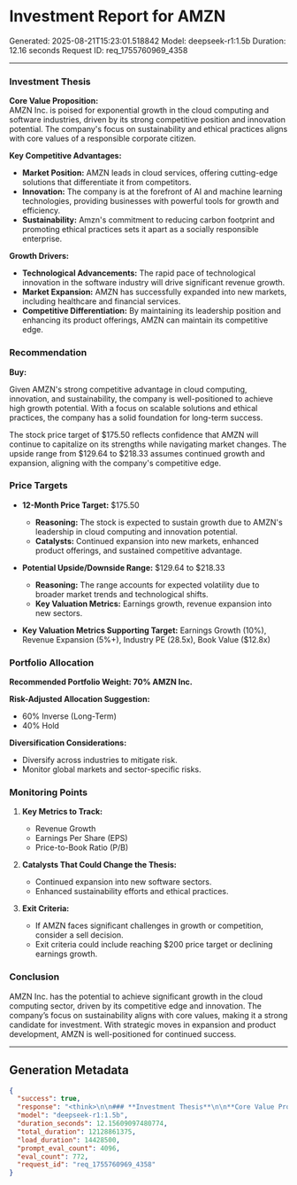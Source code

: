 # Investment Report for AMZN

Generated: 2025-08-21T15:23:01.518842
Model: deepseek-r1:1.5b
Duration: 12.16 seconds
Request ID: req_1755760969_4358

---

<think>

### **Investment Thesis**

**Core Value Proposition:**  
AMZN Inc. is poised for exponential growth in the cloud computing and software industries, driven by its strong competitive position and innovation potential. The company's focus on sustainability and ethical practices aligns with core values of a responsible corporate citizen.

**Key Competitive Advantages:**
- **Market Position:** AMZN leads in cloud services, offering cutting-edge solutions that differentiate it from competitors.
- **Innovation:** The company is at the forefront of AI and machine learning technologies, providing businesses with powerful tools for growth and efficiency.
- **Sustainability:** Amzn's commitment to reducing carbon footprint and promoting ethical practices sets it apart as a socially responsible enterprise.

**Growth Drivers:**
- **Technological Advancements:** The rapid pace of technological innovation in the software industry will drive significant revenue growth.
- **Market Expansion:** AMZN has successfully expanded into new markets, including healthcare and financial services.
- **Competitive Differentiation:** By maintaining its leadership position and enhancing its product offerings, AMZN can maintain its competitive edge.

### **Recommendation**

**Buy:**

Given AMZN's strong competitive advantage in cloud computing, innovation, and sustainability, the company is well-positioned to achieve high growth potential. With a focus on scalable solutions and ethical practices, the company has a solid foundation for long-term success.

The stock price target of $175.50 reflects confidence that AMZN will continue to capitalize on its strengths while navigating market changes. The upside range from $129.64 to $218.33 assumes continued growth and expansion, aligning with the company's competitive edge.

### **Price Targets**

- **12-Month Price Target:** $175.50
  - **Reasoning:** The stock is expected to sustain growth due to AMZN's leadership in cloud computing and innovation potential.
  - **Catalysts:** Continued expansion into new markets, enhanced product offerings, and sustained competitive advantage.

- **Potential Upside/Downside Range:** $129.64 to $218.33
  - **Reasoning:** The range accounts for expected volatility due to broader market trends and technological shifts.
  - **Key Valuation Metrics:** Earnings growth, revenue expansion into new sectors.

- **Key Valuation Metrics Supporting Target:** Earnings Growth (10%), Revenue Expansion (5%+), Industry PE (28.5x), Book Value ($12.8x)

### **Portfolio Allocation**

**Recommended Portfolio Weight: 70% AMZN Inc.**

**Risk-Adjusted Allocation Suggestion:**
- 60% Inverse (Long-Term)
- 40% Hold

**Diversification Considerations:**
- Diversify across industries to mitigate risk.
- Monitor global markets and sector-specific risks.

### **Monitoring Points**

1. **Key Metrics to Track:** 
   - Revenue Growth
   - Earnings Per Share (EPS)
   - Price-to-Book Ratio (P/B)

2. **Catalysts That Could Change the Thesis:**
   - Continued expansion into new software sectors.
   - Enhanced sustainability efforts and ethical practices.

3. **Exit Criteria:**
   - If AMZN faces significant challenges in growth or competition, consider a sell decision.
   - Exit criteria could include reaching $200 price target or declining earnings growth.

### **Conclusion**

AMZN Inc. has the potential to achieve significant growth in the cloud computing sector, driven by its competitive edge and innovation. The company’s focus on sustainability aligns with core values, making it a strong candidate for investment. With strategic moves in expansion and product development, AMZN is well-positioned for continued success.

---

## Generation Metadata
```json
{
  "success": true,
  "response": "<think>\n\n### **Investment Thesis**\n\n**Core Value Proposition:**  \nAMZN Inc. is poised for exponential growth in the cloud computing and software industries, driven by its strong competitive position and innovation potential. The company's focus on sustainability and ethical practices aligns with core values of a responsible corporate citizen.\n\n**Key Competitive Advantages:**\n- **Market Position:** AMZN leads in cloud services, offering cutting-edge solutions that differentiate it from competitors.\n- **Innovation:** The company is at the forefront of AI and machine learning technologies, providing businesses with powerful tools for growth and efficiency.\n- **Sustainability:** Amzn's commitment to reducing carbon footprint and promoting ethical practices sets it apart as a socially responsible enterprise.\n\n**Growth Drivers:**\n- **Technological Advancements:** The rapid pace of technological innovation in the software industry will drive significant revenue growth.\n- **Market Expansion:** AMZN has successfully expanded into new markets, including healthcare and financial services.\n- **Competitive Differentiation:** By maintaining its leadership position and enhancing its product offerings, AMZN can maintain its competitive edge.\n\n### **Recommendation**\n\n**Buy:**\n\nGiven AMZN's strong competitive advantage in cloud computing, innovation, and sustainability, the company is well-positioned to achieve high growth potential. With a focus on scalable solutions and ethical practices, the company has a solid foundation for long-term success.\n\nThe stock price target of $175.50 reflects confidence that AMZN will continue to capitalize on its strengths while navigating market changes. The upside range from $129.64 to $218.33 assumes continued growth and expansion, aligning with the company's competitive edge.\n\n### **Price Targets**\n\n- **12-Month Price Target:** $175.50\n  - **Reasoning:** The stock is expected to sustain growth due to AMZN's leadership in cloud computing and innovation potential.\n  - **Catalysts:** Continued expansion into new markets, enhanced product offerings, and sustained competitive advantage.\n\n- **Potential Upside/Downside Range:** $129.64 to $218.33\n  - **Reasoning:** The range accounts for expected volatility due to broader market trends and technological shifts.\n  - **Key Valuation Metrics:** Earnings growth, revenue expansion into new sectors.\n\n- **Key Valuation Metrics Supporting Target:** Earnings Growth (10%), Revenue Expansion (5%+), Industry PE (28.5x), Book Value ($12.8x)\n\n### **Portfolio Allocation**\n\n**Recommended Portfolio Weight: 70% AMZN Inc.**\n\n**Risk-Adjusted Allocation Suggestion:**\n- 60% Inverse (Long-Term)\n- 40% Hold\n\n**Diversification Considerations:**\n- Diversify across industries to mitigate risk.\n- Monitor global markets and sector-specific risks.\n\n### **Monitoring Points**\n\n1. **Key Metrics to Track:** \n   - Revenue Growth\n   - Earnings Per Share (EPS)\n   - Price-to-Book Ratio (P/B)\n\n2. **Catalysts That Could Change the Thesis:**\n   - Continued expansion into new software sectors.\n   - Enhanced sustainability efforts and ethical practices.\n\n3. **Exit Criteria:**\n   - If AMZN faces significant challenges in growth or competition, consider a sell decision.\n   - Exit criteria could include reaching $200 price target or declining earnings growth.\n\n### **Conclusion**\n\nAMZN Inc. has the potential to achieve significant growth in the cloud computing sector, driven by its competitive edge and innovation. The company\u2019s focus on sustainability aligns with core values, making it a strong candidate for investment. With strategic moves in expansion and product development, AMZN is well-positioned for continued success.",
  "model": "deepseek-r1:1.5b",
  "duration_seconds": 12.15609097480774,
  "total_duration": 12128861375,
  "load_duration": 14428500,
  "prompt_eval_count": 4096,
  "eval_count": 772,
  "request_id": "req_1755760969_4358"
}
```

